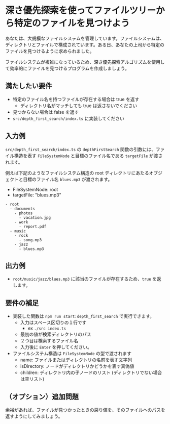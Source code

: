 # 深さ優先探索を使ってファイルツリーから特定のファイルを見つけよう

あなたは、大規模なファイルシステムを管理しています。ファイルシステムは、ディレクトリとファイルで構成されています。ある日、あなたの上司から特定のファイルを見つけるように求められました。

ファイルシステムが複雑になっているため、深さ優先探索アルゴリズムを使用して効率的にファイルを見つけるプログラムを作成しましょう。

## 満たしたい要件

- 特定のファイル名を持つファイルが存在する場合は true を返す
  - ディレクトリ名がマッチしても true は返さないでください
- 見つからない場合は false を返す
- `src/depth_first_search/index.ts` に実装してください

## 入力例

`src/depth_first_search/index.ts` の `depthFirstSearch` 関数の引数には、ファイル構造を表す `FileSystemNode` と目標のファイル名である `targetFile` が渡されます。

例えば下記のようなファイルシステム構造の root ディレクトリにあたるオブジェクトと目標のファイル名 `blues.mp3` が渡されます。

- FileSystemNode: root
- targetFile: "blues.mp3"

```text
- root
  - documents
    - photos
      - vacation.jpg
    - work
      - report.pdf
  - music
    - rock
      - song.mp3
    - jazz
      - blues.mp3
```

## 出力例

- `root/music/jazz/blues.mp3` に該当のファイルが存在するため、`true` を返します。

## 要件の補足

- 実装した関数は `npm run start:depth_first_search` で実行できます。
  - 入力はスペース区切りの１行です
    - ex `./src index.ts`
  - 最初の値が検索ディレクトリのパス
  - ２つ目は検索するファイル名
  - 入力後に `Enter` を押してください。
- ファイルシステム構造は `FileSystemNode` の型で渡されます
  - name: ファイルまたはディレクトリの名前を表す文字列
  - isDirectory: ノードがディレクトリかどうかを表す真偽値
  - children: ディレクトリ内の子ノードのリスト (ディレクトリでない場合は空リスト)

## （オプション）追加問題

余裕があれば、ファイルが見つかったときの戻り値を、そのファイルへのパスを返すようにしてみましょう。
